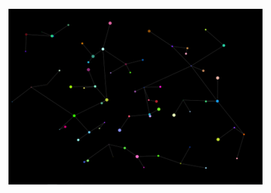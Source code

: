 ![alt text](https://raw.githubusercontent.com/fjourdren/Canvas_entity_random_movements/master/screenshot.PNG)
